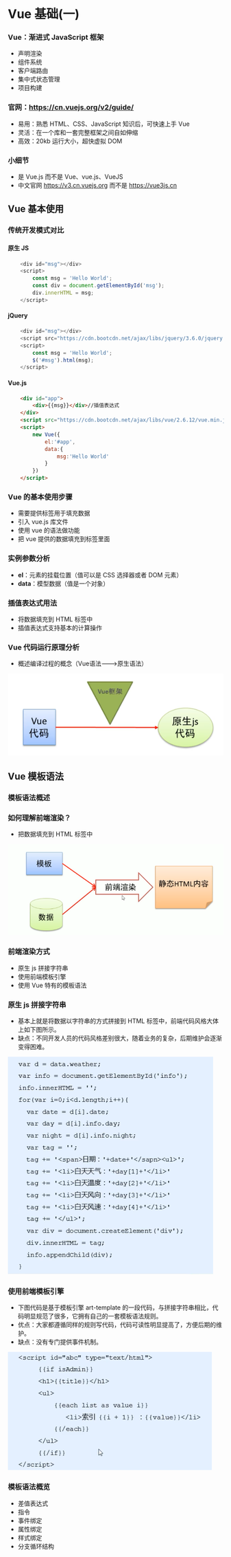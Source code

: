 # Vue 基础(一)

### Vue：渐进式 JavaScript 框架

* 声明渲染
* 组件系统 
* 客户端路由 
* 集中式状态管理 
* 项目构建

### 官网：https://cn.vuejs.org/v2/guide/

* 易用：熟悉 HTML、CSS、JavaScript 知识后，可快速上手 Vue
* 灵活：在一个库和一套完整框架之间自如伸缩
* 高效：20kb 运行大小，超快虚拟 DOM

### 小细节

* 是 Vue.js 而不是 Vue、vue.js、VueJS
* 中文官网 https://v3.cn.vuejs.org 而不是 https://vue3js.cn



## Vue 基本使用

### 传统开发模式对比

#### 原生 JS

```js
    <div id="msg"></div>
    <script>
        const msg = 'Hello World';
        const div = document.getElementById('msg');
        div.innerHTML = msg;
    </script>
```

#### jQuery

```js
    <div id="msg"></div>
    <script src="https://cdn.bootcdn.net/ajax/libs/jquery/3.6.0/jquery.min.js"></script>
    <script>
        const msg = 'Hello World';
        $('#msg').html(msg);
    </script>
```

#### Vue.js

```html
    <div id="app">
        <div>{{msg}}</div>//插值表达式
    </div>
    <script src="https://cdn.bootcdn.net/ajax/libs/vue/2.6.12/vue.min.js"></script>
    <script>
        new Vue({
            el:'#app',
            data:{
                msg:'Hello World'
            }
        })
    </script>
```

### Vue 的基本使用步骤

* 需要提供标签用于填充数据
* 引入 vue.js 库文件
* 使用 vue 的语法做功能
* 把 vue 提供的数据填充到标签里面

### 实例参数分析

* **el**：元素的挂载位置（值可以是 CSS 选择器或者 DOM 元素）
* **data**：模型数据（值是一个对象）

### 插值表达式用法

* 将数据填充到 HTML 标签中
* 插值表达式支持基本的计算操作

### Vue 代码运行原理分析

* 概述编译过程的概念（Vue语法--->原生语法）

![image](../images4/124/01.PNG)



## Vue 模板语法

### 模板语法概述

### 如何理解前端渲染？

* 把数据填充到 HTML 标签中

![image](../images4/124/02.PNG)

### 前端渲染方式

* 原生 js 拼接字符串
* 使用前端模板引擎
* 使用 Vue 特有的模板语法

### 原生 js 拼接字符串

* 基本上就是将数据以字符串的方式拼接到 HTML 标签中，前端代码风格大体上如下图所示。
* 缺点：不同开发人员的代码风格差别很大，随着业务的复杂，后期维护会逐渐变得困难。

![image](../images4/124/03.png)

### 使用前端模板引擎

* 下图代码是基于模板引擎 art-template 的一段代码，与拼接字符串相比，代码明显规范了很多，它拥有自己的一套模板语法规则。
* 优点：大家都遵循同样的规则写代码，代码可读性明显提高了，方便后期的维护。
* 缺点：没有专门提供事件机制。

![image](../images4/124/04.png)

### 模板语法概览

* 差值表达式
* 指令
* 事件绑定
* 属性绑定
* 样式绑定
* 分支循环结构



